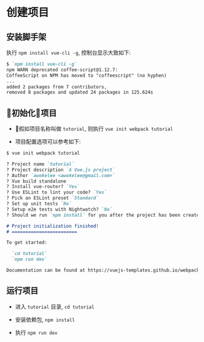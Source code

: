 # 创建项目

## 安装脚手架

执行 `npm install vue-cli -g`, 控制台显示大致如下:

```md
$ `npm install vue-cli -g`
npm WARN deprecated coffee-script@1.12.7:
CoffeeScript on NPM has moved to "coffeescript" (no hyphen)
...
added 2 packages from 7 contributors,
removed 8 packages and updated 24 packages in 125.624s
```

## 初始化项目

- 假如项目名称叫做 `tutorial`, 则执行 `vue init webpack tutorial`

- 项目配置选项可以参考如下:

```md
$ vue init webpack tutorial

? Project name `tutorial`
? Project description `A Vue.js project`
? Author `awokelee <awokelee@gmail.com>`
? Vue build standalone
? Install vue-router? `Yes`
? Use ESLint to lint your code? `Yes`
? Pick an ESLint preset `Standard`
? Set up unit tests `No`
? Setup e2e tests with Nightwatch? `No`
? Should we run `npm install` for you after the project has been created? 

# Project initialization finished!
# ========================

To get started:

  `cd tutorial`
  `npm run dev`

Documentation can be found at https://vuejs-templates.github.io/webpack
```

## 运行项目

- 进入 `tutorial` 目录, `cd tutorial`

- 安装依赖包, `npm install`

- 执行 `npm run dev`